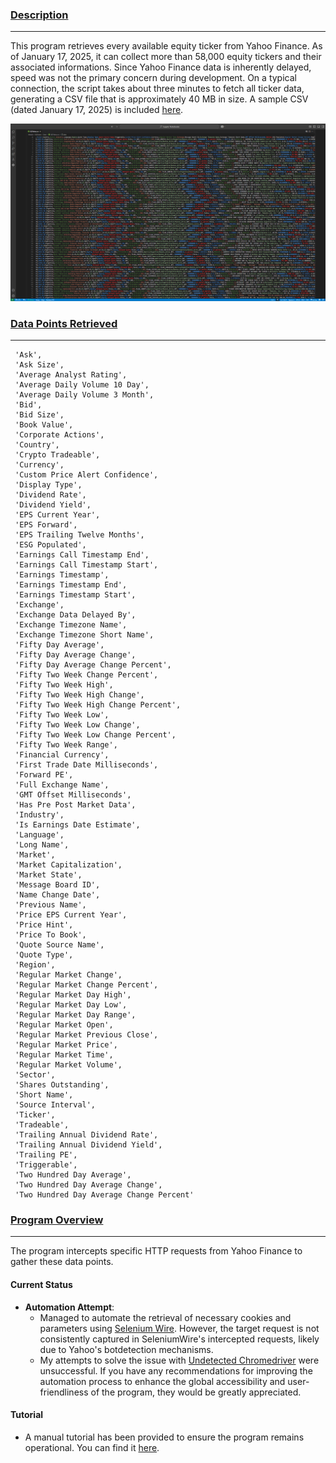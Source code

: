 
### <u>**Description**</u>
---

This program retrieves every available equity ticker from Yahoo Finance. As of January 17, 2025, it can collect more than 58,000 equity tickers and their associated informations. Since Yahoo Finance data is inherently delayed, speed was not the primary concern during development. On a typical connection, the script takes about three minutes to fetch all ticker data, generating a CSV file that is approximately 40 MB in size. A sample CSV (dated January 17, 2025) is included [here](https://github.com/ndjoli-nathan/EQTYahoo/blob/main/Package/EQTickers/Data/EQTYahoo.zip).

![Yahoo Finance](https://github.com/ndjoli-nathan/EQTYahoo/blob/main/Miscellaneous/image.png)

### <u>**Data Points Retrieved**</u>
---

```
 'Ask',
 'Ask Size',
 'Average Analyst Rating',
 'Average Daily Volume 10 Day',
 'Average Daily Volume 3 Month',
 'Bid',
 'Bid Size',
 'Book Value',
 'Corporate Actions',
 'Country',
 'Crypto Tradeable',
 'Currency',
 'Custom Price Alert Confidence',
 'Display Type',
 'Dividend Rate',
 'Dividend Yield',
 'EPS Current Year',
 'EPS Forward',
 'EPS Trailing Twelve Months',
 'ESG Populated',
 'Earnings Call Timestamp End',
 'Earnings Call Timestamp Start',
 'Earnings Timestamp',
 'Earnings Timestamp End',
 'Earnings Timestamp Start',
 'Exchange',
 'Exchange Data Delayed By',
 'Exchange Timezone Name',
 'Exchange Timezone Short Name',
 'Fifty Day Average',
 'Fifty Day Average Change',
 'Fifty Day Average Change Percent',
 'Fifty Two Week Change Percent',
 'Fifty Two Week High',
 'Fifty Two Week High Change',
 'Fifty Two Week High Change Percent',
 'Fifty Two Week Low',
 'Fifty Two Week Low Change',
 'Fifty Two Week Low Change Percent',
 'Fifty Two Week Range',
 'Financial Currency',
 'First Trade Date Milliseconds',
 'Forward PE',
 'Full Exchange Name',
 'GMT Offset Milliseconds',
 'Has Pre Post Market Data',
 'Industry',
 'Is Earnings Date Estimate',
 'Language',
 'Long Name',
 'Market',
 'Market Capitalization',
 'Market State',
 'Message Board ID',
 'Name Change Date',
 'Previous Name',
 'Price EPS Current Year',
 'Price Hint',
 'Price To Book',
 'Quote Source Name',
 'Quote Type',
 'Region',
 'Regular Market Change',
 'Regular Market Change Percent',
 'Regular Market Day High',
 'Regular Market Day Low',
 'Regular Market Day Range',
 'Regular Market Open',
 'Regular Market Previous Close',
 'Regular Market Price',
 'Regular Market Time',
 'Regular Market Volume',
 'Sector',
 'Shares Outstanding',
 'Short Name',
 'Source Interval',
 'Ticker',
 'Tradeable',
 'Trailing Annual Dividend Rate',
 'Trailing Annual Dividend Yield',
 'Trailing PE',
 'Triggerable',
 'Two Hundred Day Average',
 'Two Hundred Day Average Change',
 'Two Hundred Day Average Change Percent'
```

### <u>**Program Overview**</u>
---

The program intercepts specific HTTP requests from Yahoo Finance to gather these data points.

#### **Current Status**

- **Automation Attempt**: 
  - Managed to automate the retrieval of necessary cookies and parameters using [Selenium Wire](https://github.com/wkeeling/selenium-wire). However, the target request is not consistently captured in SeleniumWire's intercepted requests, likely due to Yahoo's botdetection mechanisms.
  - My attempts to solve the issue with [Undetected Chromedriver](https://github.com/ultrafunkamsterdam/undetected-chromedriver) were unsuccessful. If you have any recommendations for improving the automation process to enhance the global accessibility and user-friendliness of the program, they would be greatly appreciated.
 
#### **Tutorial**

- A manual tutorial has been provided to ensure the program remains operational. You can find it [here](https://github.com/ndjoli-nathan/EQTYahoo/blob/main/Guide.ipynb).








